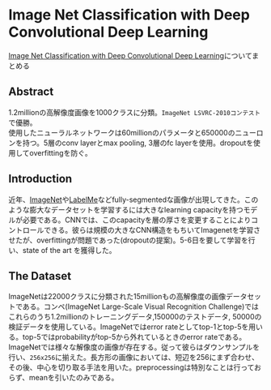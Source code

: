 # Image Net Classification with Deep Convolutional Deep Learning

[Image Net Classification with Deep Convolutional Deep Learning](https://papers.nips.cc/paper/4824-imagenet-classification-with-deep-convolutional-neural-networks.pdf)についてまとめる

## Abstract

1.2millionの高解像度画像を1000クラスに分類。`ImageNet LSVRC-2010コンテスト`で優勝。   
使用したニューラルネットワークは60millionのパラメータと650000のニューロンを持つ。5層のconv layerとmax pooling, 3層のfc layerを使用。dropoutを使用してoverfittingを防ぐ。

## Introduction

近年、[ImageNet](http://www.image-net.org/papers/imagenet_cvpr09.pdf)や[LabelMe](http://labelme.csail.mit.edu/Release3.0/)などfully-segmentedな画像が出現してきた。このような膨大なデータセットを学習するには大きなlearning capacityを持つモデルが必要である。CNNでは、このcapacityを層の厚さを変更することによりコントロールできる。彼らは規模の大きなCNN構造をもちいてImagenetを学習させたが、overfittingが問題であった(dropoutの提案)。5-6日を要して学習を行い、state of the art を獲得した。

## The Dataset

ImageNetは22000クラスに分類された15millionもの高解像度の画像データセットである。コンペ(ImageNet Large-Scale Visual Recognition Challenge)ではこれらのうち1.2millionのトレーニングデータ,150000のテストデータ, 50000の検証データを使用している。ImageNetではerror rateとしてtop-1とtop-5を用いる。top-5ではprobabilityがtop-5から外れているときのerror rateである。   
ImageNetでは様々な解像度の画像が存在する。従って彼らはダウンサンプルを行い、`256x256`に揃えた。長方形の画像においては、短辺を256にまず合わせ、その後、中心を切り取る手法を用いた。preprocessingは特別なことは行っておらず、meanを引いたのみである。

